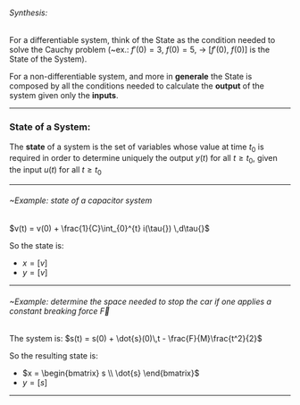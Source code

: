 ###### Synthesis:
For a differentiable system, think of the State as the condition needed to solve the Cauchy problem (~ex.: $f'(0) = 3$, $f(0) = 5$, -> $\left[f'(0), \ f(0)\right]$ is the State of the System).

For a non-differentiable system, and more in **generale** the State is composed by all the conditions needed to calculate the **output** of the system given only the **inputs**.

---
### State of a System:
 The **state** of a system is the set of variables whose value at time $t_0$ is required in order to determine uniquely the output $y(t)$ for all $t\geq{}t_0$, given the input $u(t)$ for all $t\geq{}t_0$
 
 ---
 
 ###### ~Example: state of a capacitor system
 $v(t) = v(0) + \frac{1}{C}\int_{0}^{t} i(\tau{}) \,d\tau{}$

So the state is:
- $x = [v]$ 
- $y = [v]$
---
###### ~Example: determine the space needed to stop the car if one applies a constant breaking force $\vec{F}$
The system is: $s(t) = s(0) + \dot{s}(0)\,t - \frac{F}{M}\frac{t^2}{2}$

So the resulting state is: 
- $x = \begin{bmatrix}	s \\ 	\dot{s} \end{bmatrix}$
- $y = [s]$
--- 
